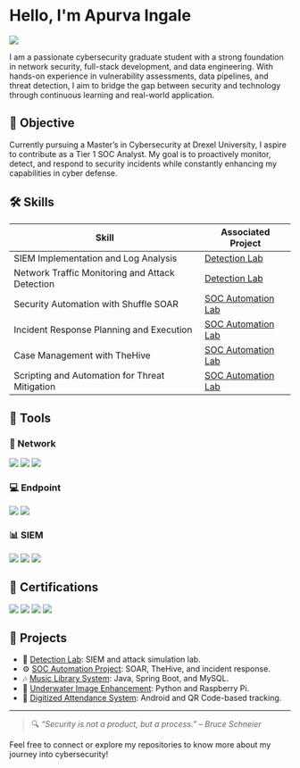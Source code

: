 # Hello, I'm Apurva Ingale
<a href="https://www.linkedin.com/in/your-linkedin-profile"><img src="https://img.shields.io/badge/-LinkedIn-0072b1?&style=for-the-badge&logo=linkedin&logoColor=white" /></a>

I am a passionate cybersecurity graduate student with a strong foundation in network security, full-stack development, and data engineering. With hands-on experience in vulnerability assessments, data pipelines, and threat detection, I aim to bridge the gap between security and technology through continuous learning and real-world application.

## 🎯 Objective
Currently pursuing a Master’s in Cybersecurity at Drexel University, I aspire to contribute as a Tier 1 SOC Analyst. My goal is to proactively monitor, detect, and respond to security incidents while constantly enhancing my capabilities in cyber defense.

## 🛠️ Skills

| Skill                                         | Associated Project                                                                 |
|----------------------------------------------|-------------------------------------------------------------------------------------|
| SIEM Implementation and Log Analysis         | <a href="https://github.com/yourusername/detection-lab">Detection Lab</a>          |
| Network Traffic Monitoring and Attack Detection | <a href="https://github.com/yourusername/detection-lab">Detection Lab</a>        |
| Security Automation with Shuffle SOAR        | <a href="https://github.com/yourusername/soc-automation">SOC Automation Lab</a>   |
| Incident Response Planning and Execution     | <a href="https://github.com/yourusername/soc-automation">SOC Automation Lab</a>   |
| Case Management with TheHive                 | <a href="https://github.com/yourusername/soc-automation">SOC Automation Lab</a>   |
| Scripting and Automation for Threat Mitigation | <a href="https://github.com/yourusername/soc-automation">SOC Automation Lab</a> |

## 🧰 Tools

### 🔗 Network
<div>
    <img src="https://img.shields.io/badge/-Wireshark-1679A7?&style=for-the-badge&logo=Wireshark&logoColor=white" />
    <img src="https://img.shields.io/badge/-Suricata-EF3B2D?&style=for-the-badge&logo=Suricata&logoColor=white" />
    <img src="https://img.shields.io/badge/-Zeek-777BB4?&style=for-the-badge&logo=Zeek&logoColor=white" />
</div>

### 💻 Endpoint
<div>
    <img src="https://img.shields.io/badge/-Microsoft_Defender_for_Endpoint-00A4EF?&style=for-the-badge&logo=Microsoft&logoColor=white" />
    <img src="https://img.shields.io/badge/-Velociraptor-4B275F?&style=for-the-badge&logo=Velociraptor&logoColor=white" />
</div>

### 📊 SIEM
<div>
    <img src="https://img.shields.io/badge/-Microsoft_Sentinel-0078D4?&style=for-the-badge&logo=Microsoft&logoColor=white" />
    <img src="https://img.shields.io/badge/-Splunk-000000?&style=for-the-badge&logo=Splunk&logoColor=white" />
    <img src="https://img.shields.io/badge/-Elastic-005571?&style=for-the-badge&logo=Elastic&logoColor=white" />
</div>

## 📜 Certifications
<div>
<img src="https://img.shields.io/badge/-AWS_Cloud_Practitioner-232F3E?&style=for-the-badge&logo=amazonaws&logoColor=white" />
<img src="https://img.shields.io/badge/-Google_Cloud_Associate_Engineer-4285F4?&style=for-the-badge&logo=googlecloud&logoColor=white" />
<img src="https://img.shields.io/badge/-Google_Cloud_Professional_Architect-34A853?&style=for-the-badge&logo=googlecloud&logoColor=white" />
<img src="https://img.shields.io/badge/-ISC2_CC-(Expected_July_2025)-00CC66?&style=for-the-badge&logoColor=white" />
</div>

## 🚀 Projects
- 🎯 [Detection Lab](https://github.com/yourusername/detection-lab): SIEM and attack simulation lab.
- ⚙️ [SOC Automation Project](https://github.com/yourusername/soc-automation): SOAR, TheHive, and incident response.
- 🎶 [Music Library System](https://github.com/yourusername/music-library-system): Java, Spring Boot, and MySQL.
- 📸 [Underwater Image Enhancement](https://github.com/yourusername/underwater-image-enhancement): Python and Raspberry Pi.
- 🧾 [Digitized Attendance System](https://github.com/yourusername/attendance-app): Android and QR Code-based tracking.

---

> 🔍 *“Security is not a product, but a process.” – Bruce Schneier*

Feel free to connect or explore my repositories to know more about my journey into cybersecurity!
